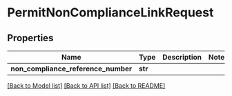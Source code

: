 # PermitNonComplianceLinkRequest

## Properties
Name | Type | Description | Notes
------------ | ------------- | ------------- | -------------
**non_compliance_reference_number** | **str** |  | 

[[Back to Model list]](../README.md#documentation-for-models) [[Back to API list]](../README.md#documentation-for-api-endpoints) [[Back to README]](../README.md)

